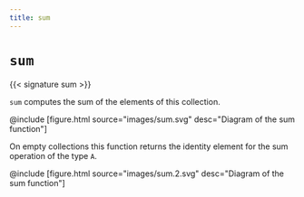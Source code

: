 ```yaml
---
title: sum
---
```


# `sum`

{{< signature sum >}}

`sum` computes the sum of the elements of this collection.

@include [figure.html source="images/sum.svg" desc="Diagram of the sum function"]

On empty collections this function returns the identity element for the sum operation of the type `A`.

@include [figure.html source="images/sum.2.svg" desc="Diagram of the sum function"]
